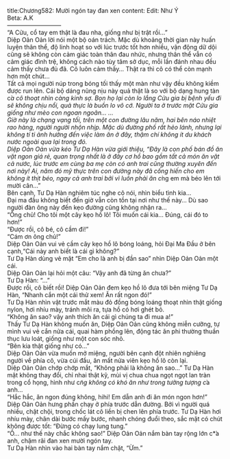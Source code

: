 title:Chương582: Mười ngón tay đan xen
content:
Edit: Như Ý<br>Beta: A.K<br>—————————<br>“A Cửu, cổ tay em thật là đau nha, giống như bị trật rồi…”<br>Diệp Oản Oản lời nói một bộ oán trách. Mặc dù khoảng thời gian này huấn luyện thân thể, độ linh hoạt so với lúc trước tốt hơn nhiều, vận động dữ dội cũng sẽ không còn cảm giác toàn thân đau nhức, nhưng thân thể vẫn có cảm giác đình trệ, không cách nào tùy tâm sở dục, mỗi lần đánh nhau đều cảm thấy chưa đủ đã. Cô luôn cảm thấy… Thật ra thì cô có thể còn mạnh hơn một chút…<br>Tất cả mọi người núp trong bóng tối thấy một màn như vậy đều không kiềm được run lên. Cái bộ dáng nũng nịu này quả thật là so với bộ dạng hung tàn c*̉a cô thoạt nhìn càng kinh sợ. Bọn họ lại còn lo lắng Cửu gia bị bệnh yếu đi sẽ không chịu nổi, quả thực là buồn lo vô cớ. Người ta ở trước mặt Cửu gia giống như mèo con ngoan ngoãn… …<br>Giờ này là chạng vạng tối, trên một con đường lâu năm, hai bên náo nhiệt rao hàng, người người nhộn nhịp. Mặc dù đường phố rất hẻo lánh, nhưng lại không tí ti ảnh hưởng đến việc làm ăn ở đây, thậm chí không ít du khách nước ngoài qua lại trong đó.<br>Diệp Oản Oản vừa kéo Tư Dạ Hàn vừa giới thiệu, “Đây là con phố bán đồ ăn vặt ngon giá rẻ, quan trọng nhất là ở đây cơ hồ bao gồm tất cả món ăn vặt cả nước, lúc trước em cùng ba mẹ còn có anh trai cũng thường xuyên đến nơi này! Ai, năm đó mỹ thực trên con đường này đã cống hiến cho em không ít thịt béo, ngay cả anh trai bởi vì luôn phải ăn c*̀ng em mà béo lên tới mười cân…”<br>Bên cạnh, Tư Dạ Hàn nghiêm túc nghe cô nói, nhìn biểu tình kia…<br>Đại ma đầu không biết đến giờ vẫn còn tồn tại nơi như thế này… Dù sao người đàn ông này đến kẹo đường cũng không nhận ra…<br>“Ông chủ! Cho tôi một cây kẹo hồ lô! Tôi muốn cái kia… Đúng, cái đó to hơn!”<br>“Được rồi, cô bé, cô cầm đi!”<br>“Cám ơn ông chủ!”<br>Diệp Oản Oản vui vẻ cầm cây kẹo hồ lô bóng loáng, hỏi Đại Ma Đầu ở bên cạnh,“Cái này anh biết là cái gì không?”<br>Tư Dạ Hàn dùng vẻ mặt “Em cho là anh bị đần sao” nhìn Diệp Oản Oản một cái.<br>Diệp Oản Oản lại hỏi một câu: “Vậy anh đã từng ăn chưa?”<br>Tư Dạ Hàn: “…”<br>Được rồi, cô biết rồi! Diệp Oản Oản đem kẹo hồ lô đưa tới bên miệng Tư Dạ Hàn, “Nhanh cắn một cái thử xem! Ăn rất ngon đó!”<br>Tư Dạ Hàn nhìn vật trước mắt màu đỏ đồng bóng loáng thoạt nhìn thật giống nylon, hơi nhíu mày, tránh môi ra, tựa hồ có hơi ghét bỏ.<br>“Không ăn sao? vậy anh thích ăn cái gì chúng ta đi mua a!”<br>Thấy Tư Dạ Hàn không muốn ăn, Diệp Oản Oản cũng không miễn cưỡng, tự mình vui vẻ cắn nửa cái, quai hàm phồng lên, động tác ăn phi thường thuần thục lưu loát, giống như một con sóc nhỏ.<br>“Bên kia thật giống như có…”<br>Diệp Oản Oản vừa muốn mở miệng, người bên cạnh đột nhiên nghiêng người về phía cô, vừa cúi đầu, ăn mất nửa viên kẹo hồ lô còn lại.<br>Diệp Oản Oản chớp chớp mắt, “Không phải là không ăn sao…” Tư Dạ Hàn mặt không thay đổi, chỉ nhai thật kỹ, mùi vị chua chua ngọt ngọt lan tràn trong cổ họng, hình như c*̃ng không có khó ăn như trong tưởng tượng c*̉a anh…<br>“Hắc hắc, ăn ngon đúng không, hihi! Em dẫn anh đi ăn món ngon hơn!”<br>Diệp Oản Oản hưng phấn chạy ở phía trước dẫn đường. Bởi vì người quá nhiều, chật chội, trong chốc lát cô liền bị chen lên phía trước. Tư Dạ Hàn hơi nhíu mày, chân dài bước mấy bước, nhanh chóng đuổi theo, sắc mặt có chút không được tốt: “Đừng có chạy lung tung.”<br>“Ồ… như thế này chắc không sao!” Diệp Oản Oản nắm bàn tay rộng lớn c*̉a anh, chậm rãi đan xen mười ngón tay.<br>Tư Dạ Hàn nhìn vào hai bàn tay nắm chặt, “Ừm.”